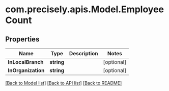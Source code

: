 # com.precisely.apis.Model.EmployeeCount
## Properties

Name | Type | Description | Notes
------------ | ------------- | ------------- | -------------
**InLocalBranch** | **string** |  | [optional] 
**InOrganization** | **string** |  | [optional] 

[[Back to Model list]](../README.md#documentation-for-models) [[Back to API list]](../README.md#documentation-for-api-endpoints) [[Back to README]](../README.md)

